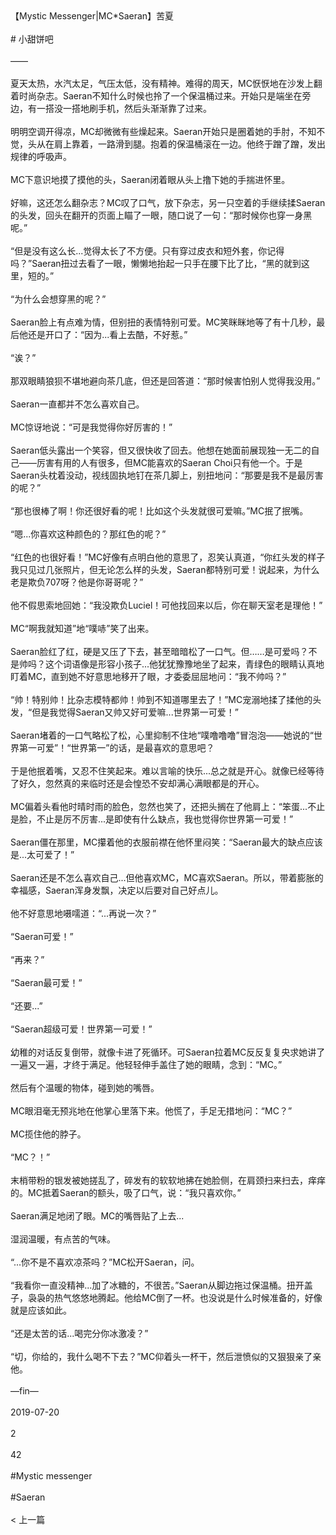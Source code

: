 <br/><br/>【Mystic Messenger|MC*Saeran】苦夏<br/><br/># 小甜饼吧<br/><br/>——<br/><br/>夏天太热，水汽太足，气压太低，没有精神。难得的周天，MC恹恹地在沙发上翻着时尚杂志。Saeran不知什么时候也拎了一个保温桶过来。开始只是端坐在旁边，有一搭没一搭地刷手机，然后头渐渐靠了过来。<br/><br/>明明空调开得凉，MC却微微有些燥起来。Saeran开始只是圈着她的手肘，不知不觉，头从在肩上靠着，一路滑到腿。抱着的保温桶滚在一边。他终于蹭了蹭，发出规律的呼吸声。<br/><br/>MC下意识地摸了摸他的头，Saeran闭着眼从头上撸下她的手揣进怀里。<br/><br/>好嘛，这还怎么翻杂志？MC叹了口气，放下杂志，另一只空着的手继续揉Saeran的头发，回头在翻开的页面上瞄了一眼，随口说了一句：“那时候你也穿一身黑呢。”<br/><br/>“但是没有这么长...觉得太长了不方便。只有穿过皮衣和短外套，你记得吗？”Saeran扭过去看了一眼，懒懒地抬起一只手在腰下比了比，“黑的就到这里，短的。”<br/><br/>“为什么会想穿黑的呢？”<br/><br/>Saeran脸上有点难为情，但别扭的表情特别可爱。MC笑眯眯地等了有十几秒，最后他还是开口了：“因为...看上去酷，不好惹。”<br/><br/>“诶？”<br/><br/>那双眼睛狼狈不堪地避向茶几底，但还是回答道：“那时候害怕别人觉得我没用。”<br/><br/>Saeran一直都并不怎么喜欢自己。<br/><br/>MC惊讶地说：“可是我觉得你好厉害的！”<br/><br/>Saeran低头露出一个笑容，但又很快收了回去。他想在她面前展现独一无二的自己——厉害有用的人有很多，但MC能喜欢的Saeran Choi只有他一个。于是Saeran头枕着没动，视线固执地钉在茶几脚上，别扭地问：“那要是我不是最厉害的呢？”<br/><br/>“那也很棒了啊！你还很好看的呢！比如这个头发就很可爱嘛。”MC抿了抿嘴。<br/><br/>“嗯...你喜欢这种颜色的？那红色的呢？”<br/><br/>“红色的也很好看！”MC好像有点明白他的意思了，忍笑认真道，“你红头发的样子我只见过几张照片，但无论怎么样的头发，Saeran都特别可爱！说起来，为什么老是欺负707呀？他是你哥哥呢？”<br/><br/>他不假思索地回她：“我没欺负Luciel！可他找回来以后，你在聊天室老是理他！”<br/><br/>MC“啊我就知道”地“噗哧”笑了出来。<br/><br/>Saeran脸红了红，硬是又压了下去，甚至暗暗松了一口气。但……是可爱吗？不是帅吗？这个词语像是形容小孩子...他犹犹豫豫地坐了起来，青绿色的眼睛认真地盯着MC，直到她不好意思地移开了眼，才委委屈屈地问：“我不帅吗？”<br/><br/>“帅！特别帅！比杂志模特都帅！帅到不知道哪里去了！”MC宠溺地揉了揉他的头发，“但是我觉得Saeran又帅又好可爱嘛...世界第一可爱！”<br/><br/>Saeran堵着的一口气略松了松，心里抑制不住地“噗噜噜噜”冒泡泡——她说的“世界第一可爱”！“世界第一”的话，是最喜欢的意思吧？<br/><br/>于是他抿着嘴，又忍不住笑起来。难以言喻的快乐...总之就是开心。就像已经等待了好久，忽然真的来临时还是会惶恐不安却满心满眼都是的开心。<br/><br/>MC偏着头看他时晴时雨的脸色，忽然也笑了，还把头搁在了他肩上：“笨蛋...不止是脸，不止是厉不厉害...是即使有什么缺点，我也觉得你世界第一可爱！”<br/><br/>Saeran僵在那里，MC攥着他的衣服前襟在他怀里闷笑：“Saeran最大的缺点应该是...太可爱了！”<br/><br/>Saeran还是不怎么喜欢自己...但他喜欢MC，MC喜欢Saeran。所以，带着膨胀的幸福感，Saeran浑身发飘，决定以后要对自己好点儿。<br/><br/>他不好意思地嗫嚅道：“...再说一次？”<br/><br/>“Saeran可爱！”<br/><br/>“再来？”<br/><br/>“Saeran最可爱！”<br/><br/>“还要...”<br/><br/>“Saeran超级可爱！世界第一可爱！”<br/><br/>幼稚的对话反复倒带，就像卡进了死循环。可Saeran拉着MC反反复复央求她讲了一遍又一遍，才终于满足。他轻轻伸手盖住了她的眼睛，念到：“MC。”<br/><br/>然后有个温暖的物体，碰到她的嘴唇。<br/><br/>MC眼泪毫无预兆地在他掌心里落下来。他慌了，手足无措地问：“MC？”<br/><br/>MC揽住他的脖子。<br/><br/>“MC？！”<br/><br/>末梢带粉的银发被她搓乱了，碎发有的软软地拂在她脸侧，在肩颈扫来扫去，痒痒的。MC抵着Saeran的额头，吸了口气，说：“我只喜欢你。”<br/><br/>Saeran满足地闭了眼。MC的嘴唇贴了上去...<br/><br/>湿润温暖，有点苦的气味。<br/><br/>“...你不是不喜欢凉茶吗？”MC松开Saeran，问。<br/><br/>“我看你一直没精神...加了冰糖的，不很苦。”Saeran从脚边拖过保温桶。扭开盖子，袅袅的热气悠悠地腾起。他给MC倒了一杯。也没说是什么时候准备的，好像就是应该如此。<br/><br/>“还是太苦的话...喝完分你冰激凌？”<br/><br/>“切，你给的，我什么喝不下去？”MC仰着头一杯干，然后泄愤似的又狠狠亲了亲他。<br/><br/>—fin—<br/><br/>2019-07-20<br/><br/>2<br/><br/>42<br/><br/>#Mystic messenger<br/><br/>#Saeran<br/><br/>< 上一篇<br/><br/>